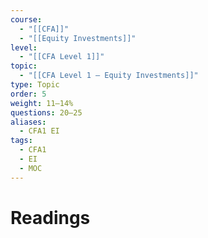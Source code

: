 ```yaml
---
course:
  - "[[CFA]]"
  - "[[Equity Investments]]"
level:
  - "[[CFA Level 1]]"
topic:
  - "[[CFA Level 1 — Equity Investments]]"
type: Topic
order: 5
weight: 11–14%
questions: 20–25
aliases:
  - CFA1 EI
tags:
  - CFA1
  - EI
  - MOC
---
```

# Readings